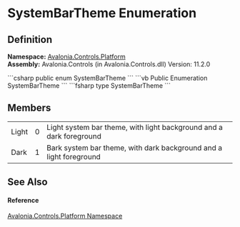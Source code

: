# SystemBarTheme Enumeration




## Definition
**Namespace:** <a href="N_Avalonia_Controls_Platform">Avalonia.Controls.Platform</a>  
**Assembly:** Avalonia.Controls (in Avalonia.Controls.dll) Version: 11.2.0

<Tabs groupId="api-code-preview">
<TabItem value="csharp" label="C#">
```csharp
public enum SystemBarTheme
```
</TabItem>
<TabItem value="vb" label="VB">
```vb
Public Enumeration SystemBarTheme
```
</TabItem>
<TabItem value="fsharp" label="F#">
```fsharp
type SystemBarTheme
```
</TabItem>
</Tabs>



## Members
<table>
<tr>
<td>Light</td>
<td>0</td>
<td>Light system bar theme, with light background and a dark foreground</td>
</tr>
<tr>
<td>Dark</td>
<td>1</td>
<td>Bark system bar theme, with dark background and a light foreground</td>
</tr>
</table>

## See Also


#### Reference
<a href="N_Avalonia_Controls_Platform">Avalonia.Controls.Platform Namespace</a>  
